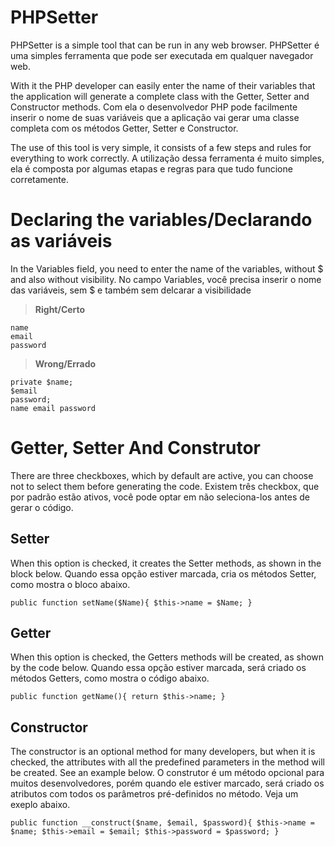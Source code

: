 # PHPSetter
PHPSetter is a simple tool that can be run in any web browser.
PHPSetter é uma simples ferramenta que pode ser executada em qualquer navegador web. 

With it the PHP developer can easily enter the name of their variables that the application will generate a complete class with the Getter, Setter and Constructor methods.
Com ela o desenvolvedor PHP pode facilmente inserir o nome de suas variáveis que a aplicação vai gerar uma classe completa com os métodos Getter, Setter e Constructor.


The use of this tool is very simple, it consists of a few steps and rules for everything to work correctly.
A utilização dessa ferramenta é muito simples, ela é composta por algumas etapas e regras para que tudo funcione corretamente.

# Declaring the variables/Declarando as variáveis
In the Variables field, you need to enter the name of the variables, without $ and also without visibility.
No campo Variables, você precisa inserir o nome das variáveis, sem $ e também sem delcarar a visibilidade

> **Right/Certo**
```
name
email
password
```

> **Wrong/Errado**
```
private $name;
$email
password;
name email password
```


# Getter, Setter And Construtor
There are three checkboxes, which by default are active, you can choose not to select them before generating the code.
Existem três checkbox, que por padrão estão ativos, você pode optar em não seleciona-los antes de gerar o código. 

## Setter
When this option is checked, it creates the Setter methods, as shown in the block below.
Quando essa opção estiver marcada, cria os métodos Setter, como mostra o bloco abaixo.

`
public function setName($Name){
  $this->name = $Name;
}
`

## Getter
When this option is checked, the Getters methods will be created, as shown by the code below.
Quando essa opção estiver marcada, será criado os métodos Getters, como mostra o código abaixo.

`
public function getName(){
  return $this->name;
}
`

## Constructor
The constructor is an optional method for many developers, but when it is checked, the attributes with all the predefined parameters in the method will be created. See an example below.
O construtor é um método opcional para muitos desenvolvedores, porém quando ele estiver marcado, será criado os atributos com todos os parâmetros pré-definidos no método. Veja um exeplo abaixo.

`
public function __construct($name, $email, $password){
  $this->name = $name;
  $this->email = $email;
  $this->password = $password;
}
`
